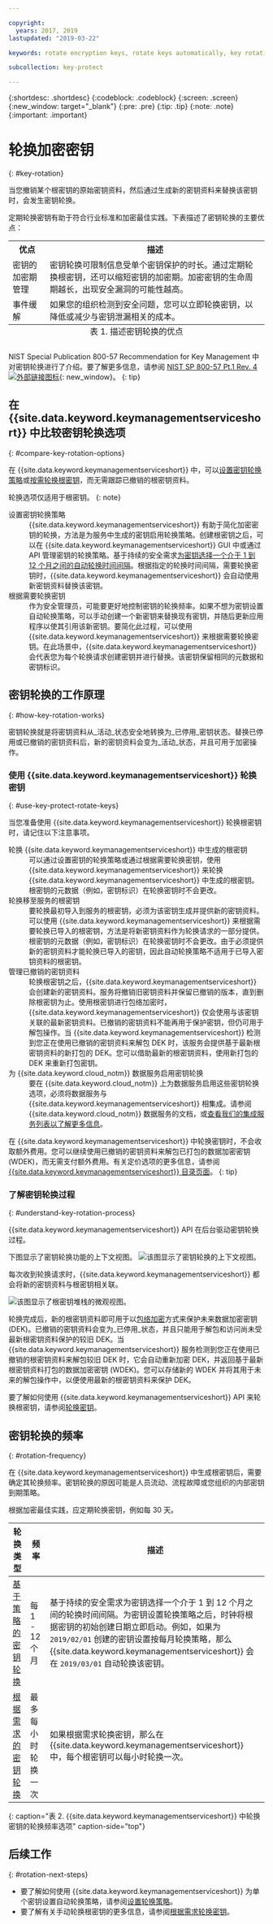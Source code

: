 ```yaml
---

copyright:
  years: 2017, 2019
lastupdated: "2019-03-22"

keywords: rotate encryption keys, rotate keys automatically, key rotation

subcollection: key-protect

---
```


{:shortdesc: .shortdesc}
{:codeblock: .codeblock}
{:screen: .screen}
{:new_window: target="_blank"}
{:pre: .pre}
{:tip: .tip}
{:note: .note}
{:important: .important}

# 轮换加密密钥
{: #key-rotation}

当您撤销某个根密钥的原始密钥资料，然后通过生成新的密钥资料来替换该密钥时，会发生密钥轮换。

定期轮换密钥有助于符合行业标准和加密最佳实践。下表描述了密钥轮换的主要优点：

<table>
  <th>优点</th>
  <th>描述</th>
  <tr>
    <td>密钥的加密期管理</td>
    <td>密钥轮换可限制信息受单个密钥保护的时长。通过定期轮换根密钥，还可以缩短密钥的加密期。加密密钥的生命周期越长，出现安全漏洞的可能性越高。</td>
  </tr>
  <tr>
    <td>事件缓解</td>
    <td>如果您的组织检测到安全问题，您可以立即轮换密钥，以降低或减少与密钥泄漏相关的成本。</td>
  </tr>
  <caption style="caption-side:bottom;">表 1. 描述密钥轮换的优点</caption>
</table>

NIST Special Publication 800-57 Recommendation for Key Management 中对密钥轮换进行了介绍。要了解更多信息，请参阅 [NIST SP 800-57 Pt.1 Rev. 4 ![外部链接图标](../../../icons/launch-glyph.svg "外部链接图标")](http://nvlpubs.nist.gov/nistpubs/SpecialPublications/NIST.SP.800-57pt1r4.pdf){: new_window}。
{: tip}

## 在 {{site.data.keyword.keymanagementserviceshort}} 中比较密钥轮换选项
{: #compare-key-rotation-options}

在 {{site.data.keyword.keymanagementserviceshort}} 中，可以[设置密钥轮换策略](/docs/services/key-protect?topic=key-protect-set-rotation-policy)或[按需轮换根密钥](/docs/services/key-protect?topic=key-protect-rotate-keys)，而无需跟踪已撤销的根密钥资料。 

轮换选项仅适用于根密钥。
{: note}

<dl>
  <dt>设置密钥轮换策略</dt>
    <dd>{{site.data.keyword.keymanagementserviceshort}} 有助于简化加密密钥的轮换，方法是为服务中生成的密钥启用轮换策略。创建根密钥之后，可以在 {{site.data.keyword.keymanagementserviceshort}} GUI 中或通过 API 管理密钥的轮换策略。基于持续的安全需求<a href="/docs/services/key-protect?topic=key-protect-rotation-frequency">为密钥选择一个介于 1 到 12 个月之间的自动轮换时间间隔</a>。根据指定的轮换时间间隔，需要轮换密钥时，{{site.data.keyword.keymanagementserviceshort}} 会自动使用新密钥资料替换该密钥。</dd>
  <dt>根据需要轮换密钥</dt>
    <dd>作为安全管理员，可能要更好地控制密钥的轮换频率。如果不想为密钥设置自动轮换策略，可以手动创建一个新密钥来替换现有密钥，并随后更新应用程序以使其引用该新密钥。要简化此过程，可以使用 {{site.data.keyword.keymanagementserviceshort}} 来根据需要轮换密钥。在此场景中，{{site.data.keyword.keymanagementserviceshort}} 会代表您为每个轮换请求创建密钥并进行替换。该密钥保留相同的元数据和密钥标识。</dd>
</dl>

## 密钥轮换的工作原理 
{: #how-key-rotation-works}

密钥轮换就是将密钥资料从_活动_状态安全地转换为_已停用_密钥状态。替换已停用或已撤销的密钥资料后，新的密钥资料会变为_活动_状态，并且可用于加密操作。

### 使用 {{site.data.keyword.keymanagementserviceshort}} 轮换密钥
{: #use-key-protect-rotate-keys}

当您准备使用 {{site.data.keyword.keymanagementserviceshort}} 轮换根密钥时，请记住以下注意事项。

<dl>
  <dt>轮换 {{site.data.keyword.keymanagementserviceshort}} 中生成的根密钥</dt>
    <dd>可以通过设置密钥的轮换策略或通过根据需要轮换密钥，使用 {{site.data.keyword.keymanagementserviceshort}} 来轮换 {{site.data.keyword.keymanagementserviceshort}} 中生成的根密钥。根密钥的元数据（例如，密钥标识）在轮换密钥时不会更改。</dd>
  <dt>轮换移至服务的根密钥</dt>
    <dd>要轮换最初导入到服务的根密钥，必须为该密钥生成并提供新的密钥资料。可以使用 {{site.data.keyword.keymanagementserviceshort}} 来根据需要轮换已导入的根密钥，方法是将新密钥资料作为轮换请求的一部分提供。根密钥的元数据（例如，密钥标识）在轮换密钥时不会更改。由于必须提供新的密钥资料才能轮换已导入的密钥，因此自动轮换策略不适用于已导入密钥资料的根密钥。</dd>
  <dt>管理已撤销的密钥资料</dt>
    <dd>轮换根密钥之后，{{site.data.keyword.keymanagementserviceshort}} 会创建新的密钥资料。服务将撤销旧密钥资料并保留已撤销的版本，直到删除根密钥为止。使用根密钥进行包络加密时，{{site.data.keyword.keymanagementserviceshort}} 仅会使用与该密钥关联的最新密钥资料。已撤销的密钥资料不能再用于保护密钥，但仍可用于解包操作。当 {{site.data.keyword.keymanagementserviceshort}} 检测到您正在使用已撤销的密钥资料来解包 DEK 时，该服务会提供基于最新根密钥资料的新打包的 DEK。您可以借助最新的根密钥资料，使用新打包的 DEK 来重新打包密钥。</dd>
 <dt>为 {{site.data.keyword.cloud_notm}} 数据服务启用密钥轮换</dt>
    <dd>要在 {{site.data.keyword.cloud_notm}} 上为数据服务启用这些密钥轮换选项，必须将数据服务与 {{site.data.keyword.keymanagementserviceshort}} 相集成。请参阅 {{site.data.keyword.cloud_notm}} 数据服务的文档，或<a href="/docs/services/key-protect?topic=key-protect-integrate-services">查看我们的集成服务列表以了解更多信息</a>。</dd>
</dl>

在 {{site.data.keyword.keymanagementserviceshort}} 中轮换密钥时，不会收取额外费用。您可以继续使用已撤销的密钥资料来解包已打包的数据加密密钥 (WDEK)，而无需支付额外费用。有关定价选项的更多信息，请参阅 [{{site.data.keyword.keymanagementserviceshort}} 目录页面](https://{DomainName}/catalog/services/key-protect)。
{: tip}

### 了解密钥轮换过程
{: #understand-key-rotation-process}

{{site.data.keyword.keymanagementserviceshort}} API 在后台驱动密钥轮换过程。  

下图显示了密钥轮换功能的上下文视图。
![该图显示了密钥轮换的上下文视图。](../images/key-rotation_min.svg)

每次收到轮换请求时，{{site.data.keyword.keymanagementserviceshort}} 都会将新的密钥资料与根密钥相关联。 

![该图显示了根密钥堆栈的微观视图。](../images/root-key-stack_min.svg)

轮换完成后，新的根密钥资料即可用于以[包络加密](/docs/services/key-protect?topic=key-protect-envelope-encryption)方式来保护未来数据加密密钥 (DEK)。已撤销的密钥资料会变为_已停用_状态，并且只能用于解包和访问尚未受最新根密钥资料保护的较旧 DEK。当 {{site.data.keyword.keymanagementserviceshort}} 服务检测到您正在使用已撤销的根密钥资料来解包较旧 DEK 时，它会自动重新加密 DEK，并返回基于最新根密钥资料打包的数据加密密钥 (WDEK)。您可以存储新的 WDEK 并将其用于未来的解包操作中，以便使用最新的根密钥资料来保护 DEK。

要了解如何使用 {{site.data.keyword.keymanagementserviceshort}} API 来轮换根密钥，请参阅[轮换密钥](/docs/services/key-protect?topic=key-protect-rotate-keys)。

## 密钥轮换的频率
{: #rotation-frequency}

在 {{site.data.keyword.keymanagementserviceshort}} 中生成根密钥后，需要确定其轮换频率。密钥轮换的原因可能是人员流动、流程故障或您组织的内部密钥到期策略。 

根据加密最佳实践，应定期轮换密钥，例如每 30 天。 

| 轮换类型| 频率| 描述
| --- | --- | --- |
| [基于策略的密钥轮换](/docs/services/key-protect?topic=key-protect-set-rotation-policy) | 每 1 - 12 个月|基于持续的安全需求为密钥选择一个介于 1 到 12 个月之间的轮换时间间隔。为密钥设置轮换策略之后，时钟将根据密钥的初始创建日期立即启动。例如，如果为 `2019/02/01` 创建的密钥设置按每月轮换策略，那么 {{site.data.keyword.keymanagementserviceshort}} 会在 `2019/03/01` 自动轮换该密钥。|
| [根据需求的密钥轮换](/docs/services/key-protect?topic=key-protect-rotate-keys) | 最多每小时轮换一次|如果根据需求轮换密钥，那么在 {{site.data.keyword.keymanagementserviceshort}} 中，每个根密钥可以每小时轮换一次。|
{: caption="表 2. {{site.data.keyword.keymanagementserviceshort}} 中轮换密钥的轮换频率选项" caption-side="top"}

## 后续工作
{: #rotation-next-steps}

- 要了解如何使用 {{site.data.keyword.keymanagementserviceshort}} 为单个密钥设置自动轮换策略，请参阅[设置轮换策略](/docs/services/key-protect?topic=key-protect-set-rotation-policy)。
- 要了解有关手动轮换根密钥的更多信息，请参阅[根据需求轮换密钥](/docs/services/key-protect?topic=key-protect-rotate-keys)。
